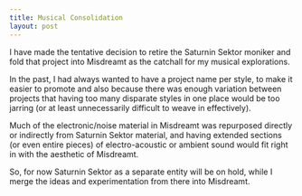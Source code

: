 ```yaml
---
title: Musical Consolidation
layout: post
---
```


I have made the tentative decision to retire the Saturnin Sektor moniker and fold that project into Misdreamt as the catchall for my musical explorations.

In the past, I had always wanted to have a project name per style, to make it easier to promote and also because there was enough variation between projects that having too many disparate styles in one place would be too jarring (or at least unnecessarily difficult to weave in effectively).

Much of the electronic/noise material in Misdreamt was repurposed directly or indirectly from Saturnin Sektor material, and having extended sections (or even entire pieces) of electro-acoustic or ambient sound would fit right in with the aesthetic of Misdreamt.

So, for now Saturnin Sektor as a separate entity will be on hold, while I merge the ideas and experimentation from there into Misdreamt.

